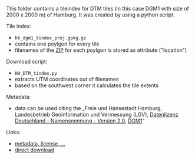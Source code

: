 This folder contains a tileindex for DTM tiles (in this case DGM1 with size of 2000 x 2000 m) of Hamburg. It was created by using a python script.

Tile index:
- `hh_dgm1_tindex_proj.gpkg.gz`
- contains one poylgon for every tile
- filenames of the [ZIP](https://daten-hamburg.de/geographie_geologie_geobasisdaten/Digitales_Hoehenmodell/DGM1/dgm1_2x2km_XYZ_hh_2021_04_01.zip)
  for each poylgon is stored as attribute ("location")

Download script:
- `HH_DTM_tindex.py`
- extracts UTM coordinates out of filenames
- based on the southwest corner it calculates the tile extents

Metadata:
- data can be used citing the „Freie und Hansestadt Hamburg, Landesbetrieb Geoinformation und Vermessung (LGV), [Datenlizenz Deutschland - Namensnennung - Version 2.0](https://www.govdata.de/dl-de/by-2-0), [DGM1](https://metaver.de/trefferanzeige?docuuid=A39B4E86-15E2-4BF7-BA82-66F9913D5640)“

Links:
- [metadata, license, ...](https://metaver.de/trefferanzeige?docuuid=A39B4E86-15E2-4BF7-BA82-66F9913D5640)
- [direct download](https://daten-hamburg.de/geographie_geologie_geobasisdaten/Digitales_Hoehenmodell/DGM1/dgm1_2x2km_XYZ_hh_2021_04_01.zip)
